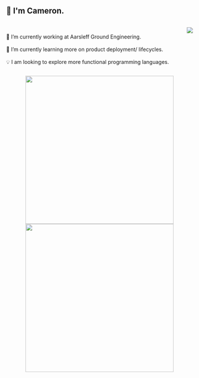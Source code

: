 <h2>👋 I'm Cameron.</h2>

<div style="display: flex;">
  <div style="flex: 1;">
    <p>
      <br/>
      <a>🔭 I’m currently working at Aarsleff Ground Engineering.<a/>
      <br/>
      <br/>
      <a>🌱 I’m currently learning more on product deployment/ lifecycles.</a>
      <br/>
      <br/>
      <a>💡 I am looking to explore more functional programming languages.<a/>
    </p>
  </div>
  <div style="flex: 1;">
    <p align="right">
      <img src="https://github-readme-stats.vercel.app/api/top-langs/?username=camcoles&langs_count=8&theme=github_dark&hide_border=true">
    </p>
  </div>
</div>

<p align="center">
  <img src="https://github-readme-stats.vercel.app/api?username=camcoles&show_icons=true&theme=github_dark&hide_border=true" width="400">
  <img src="https://github-readme-streak-stats.herokuapp.com?user=camcoles&theme=github_dark&hide_border=true" width="400">
</p>
